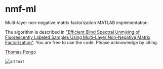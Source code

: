 nmf-ml
======

Multi-layer non-negative matrix factorization MATLAB implementation.

The algorithm is described in ["Efficient Blind Spectral Unmixing of Fluorescently Labeled Samples Using Multi-Layer Non-Negative Matrix Factorization"][1]. You are free to use the code. Please acknowledge by citing.

[Thomas Pengo][0]

![alt text](http://thomaspengo.org/themes/thomas/logo.png "Thomas Pengo")

[0]: http://thomaspengo.org
[1]: http://www.plosone.org/article/info%3Adoi%2F10.1371%2Fjournal.pone.0078504

